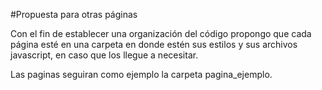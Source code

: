 #Propuesta para otras páginas

Con el fin de establecer una organización del código propongo que cada página esté en una carpeta en donde estén sus estilos y sus archivos javascript, en caso que los llegue a necesitar.

Las paginas seguiran como ejemplo la carpeta pagina_ejemplo.